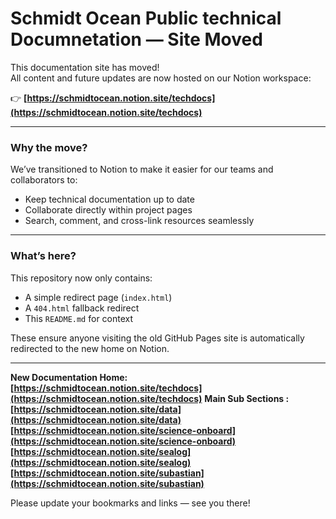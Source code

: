 # Schmidt Ocean Public technical Documnetation  — Site Moved

This documentation site has moved!  
All content and future updates are now hosted on our Notion workspace:

👉 **[https://schmidtocean.notion.site/techdocs](https://schmidtocean.notion.site/techdocs)**

---

### Why the move?

We’ve transitioned to Notion to make it easier for our teams and collaborators to:
- Keep technical documentation up to date  
- Collaborate directly within project pages  
- Search, comment, and cross-link resources seamlessly

---

### What’s here?

This repository now only contains:
- A simple redirect page (`index.html`)  
- A `404.html` fallback redirect  
- This `README.md` for context  

These ensure anyone visiting the old GitHub Pages site is automatically redirected to the new home on Notion.

---

**New Documentation Home:**  
**[https://schmidtocean.notion.site/techdocs](https://schmidtocean.notion.site/techdocs)**
**Main Sub Sections :**  
**[https://schmidtocean.notion.site/data](https://schmidtocean.notion.site/data)**
**[https://schmidtocean.notion.site/science-onboard](https://schmidtocean.notion.site/science-onboard)**
**[https://schmidtocean.notion.site/sealog](https://schmidtocean.notion.site/sealog)**
**[https://schmidtocean.notion.site/subastian](https://schmidtocean.notion.site/subastian)**

Please update your bookmarks and links — see you there!

